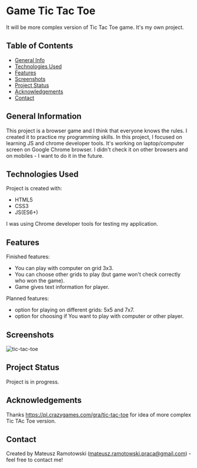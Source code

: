 <!-- finished:
technologies used
contact -->
# Game Tic Tac Toe
It will be more complex version of Tic Tac Toe game. It's my own project.
 

## Table of Contents
* [General Info](#general-information)
* [Technologies Used](#technologies-used)
* [Features](#features)
* [Screenshots](#screenshots)
* [Project Status](#project-status)
* [Acknowledgements](#acknowledgements)
* [Contact](#contact)

## General Information
This project is a browser game and I think that everyone knows the rules.  I created it to practice my programming skills. In this project, I focused on learning JS and chrome developer tools. It's working on laptop/computer screen on Google Chrome browser. I didn't check it on other browsers and on mobiles - I want to do it in the future. 

## Technologies Used
Project is created with:
* HTML5
* CSS3
* JS(ES6+)

I was using Chrome developer tools for testing my application.
## Features
Finished features:
- You can play with computer on grid 3x3.
- You can choose other grids to play (but game won't check correctly who won the game).
- Game gives text information for player.

Planned features:
- option for playing on different grids: 5x5 and 7x7.
- option for choosing if You want to play with computer or other player.

## Screenshots
![tic-tac-toe](https://user-images.githubusercontent.com/83215700/160283437-6a23a457-7818-4f32-97cc-c1a5b1398638.PNG)

## Project Status
Project is in progress.

## Acknowledgements
Thanks https://pl.crazygames.com/gra/tic-tac-toe for idea of more complex Tic TAc Toe version.

## Contact
Created by Mateusz Ramotowski (mateusz.ramotowski.praca@gmail.com) - feel free to contact me!
